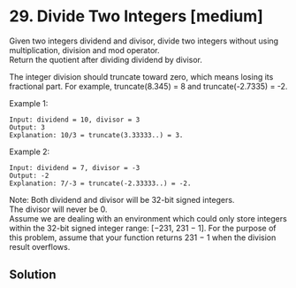 # 29. Divide Two Integers [medium]        
Given two integers dividend and divisor, divide two integers without using multiplication, division and mod operator.      
Return the quotient after dividing dividend by divisor.     

The integer division should truncate toward zero, which means losing its fractional part. For example, truncate(8.345) = 8 and truncate(-2.7335) = -2.      

Example 1:       
```
Input: dividend = 10, divisor = 3
Output: 3
Explanation: 10/3 = truncate(3.33333..) = 3.
```

Example 2:    
```
Input: dividend = 7, divisor = -3
Output: -2
Explanation: 7/-3 = truncate(-2.33333..) = -2.
```

Note:
Both dividend and divisor will be 32-bit signed integers.    
The divisor will never be 0.     
Assume we are dealing with an environment which could only store integers within the 32-bit signed integer range: [−231,  231 − 1]. For the purpose of this problem, assume that your function returns 231 − 1 when the division result overflows.       

## Solution     






